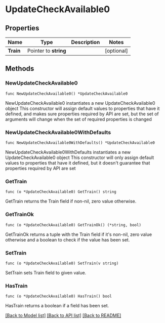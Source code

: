 # UpdateCheckAvailable0

## Properties

Name | Type | Description | Notes
------------ | ------------- | ------------- | -------------
**Train** | Pointer to **string** |  | [optional] 

## Methods

### NewUpdateCheckAvailable0

`func NewUpdateCheckAvailable0() *UpdateCheckAvailable0`

NewUpdateCheckAvailable0 instantiates a new UpdateCheckAvailable0 object
This constructor will assign default values to properties that have it defined,
and makes sure properties required by API are set, but the set of arguments
will change when the set of required properties is changed

### NewUpdateCheckAvailable0WithDefaults

`func NewUpdateCheckAvailable0WithDefaults() *UpdateCheckAvailable0`

NewUpdateCheckAvailable0WithDefaults instantiates a new UpdateCheckAvailable0 object
This constructor will only assign default values to properties that have it defined,
but it doesn't guarantee that properties required by API are set

### GetTrain

`func (o *UpdateCheckAvailable0) GetTrain() string`

GetTrain returns the Train field if non-nil, zero value otherwise.

### GetTrainOk

`func (o *UpdateCheckAvailable0) GetTrainOk() (*string, bool)`

GetTrainOk returns a tuple with the Train field if it's non-nil, zero value otherwise
and a boolean to check if the value has been set.

### SetTrain

`func (o *UpdateCheckAvailable0) SetTrain(v string)`

SetTrain sets Train field to given value.

### HasTrain

`func (o *UpdateCheckAvailable0) HasTrain() bool`

HasTrain returns a boolean if a field has been set.


[[Back to Model list]](../README.md#documentation-for-models) [[Back to API list]](../README.md#documentation-for-api-endpoints) [[Back to README]](../README.md)



